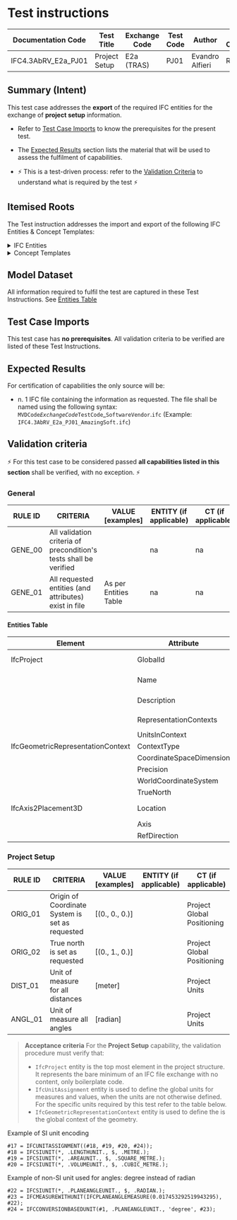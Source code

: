 # Test instructions

| Documentation Code   | Test Title                    | Exchange Code | Test Code | Author          | Data Owner | Version | Date       |
|----------------------|-------------------------------|---------------|-----------| ----------------|------------|---------|------------|
| IFC4.3AbRV_E2a_PJ01  | Project Setup                 | E2a (TRAS)    | PJ01      | Evandro Alfieri | RFI        | 1.0     | DD.MM.YYYY |



## Summary (Intent)

This test case addresses the **export** of the required IFC entities for the exchange of **project setup** information.

- Refer to [Test Case Imports](#Test-Case-Imports) to know the prerequisites for the present test.

- The [Expected Results](#Expected-Results) section lists the material that will be used to assess the fulfilment of capabilities.

- :zap: This is a test-driven process: refer to the [Validation Criteria](#Validation-Criteria) to understand what is required by the test :zap:




## Itemised Roots

The Test instruction addresses the import and export of the following IFC Entities & Concept Templates:

<details><summary>IFC Entities</summary>

These entities represent a test-specific subset of the wider AbRV_E2a exchange and the overall AbRV MVD. **The scope of the test shall not be used as a definitive scope of the exchange, or of the MVD**

- Model setup:
   1. IfcProject
   1. IfcSIUnit
   1. IfcGeometricRepresentationContext
   1. IfcUnitAssignment
</details>

<details><summary>Concept Templates</summary> 

These concept templates represent a test-specific subset of the wider AbRV_Ex exchange and the overall AbRV MVD, that must be correctly exported to meet the validation criteria. **The scope of the test shall not be used as a definitive scope of the exchange, or of the MVD**

- Project Context
   - Project Representation Context
   - Project Units
</details>




## Model Dataset

All information required to fulfil the test are captured in these Test Instructions. See [Entities Table](#Entities-Table)




## Test Case Imports

This test case has **no prerequisites**. All validation criteria to be verified are listed of these Test Instructions.




## Expected Results

For certification of capabilities the only source will be:

- n. 1 IFC file containing the information as requested. The file shall be named using the following syntax: `MVDCode`_`ExchangeCode`_`TestCode`_`SoftwareVendor`.`ifc` (Example: `IFC4.3AbRV_E2a_PJ01_AmazingSoft.ifc`)




## Validation criteria
:zap: For this test case to be considered passed **all capabilities listed in this section** shall be verified, with no exception. :zap:

### General

| **RULE ID** | **CRITERIA**                                                      | **VALUE [examples]**  | **ENTITY (if applicable)** | **CT (if applicable)**     |
|-------------|-------------------------------------------------------------------|-----------------------|----------------------------|----------------------------|
| GENE_00     | All validation criteria of precondition's tests shall be verified |                       | na                         | na                         |
| GENE_01     | All requested entities (and attributes) exist in file             | As per Entities Table | na                         | na                         |

#### Entities Table

| **Element**                       | **Attribute**            | **Value**            | **Notes**                                                                                                                               |
|-----------------------------------|--------------------------|----------------------|-----------------------------------------------------------------------------------------------------------------------------------------|
| IfcProject                        | GlobalId                 |                      | Machine-generated, according to [this specification](https://technical.buildingsmart.org/resources/ifcimplementationguidance/ifc-guid/) |
|                                   | Name                     | 'IFC4.3AbRV Project' |                                                                                                                                         |
|                                   | Description              | 'Project setup'      |                                                                                                                                         |
|                                   | RepresentationContexts   |                      | Points to `IfcGeometricRepresentationContext`                                                                                           |
|                                   | UnitsInContext           |                      | Points to `IfcUnitAssignment`                                                                                                           |
| IfcGeometricRepresentationContext | ContextType              | 'Model'              |                                                                                                                                         |
|                                   | CoordinateSpaceDimension | 3                    |                                                                                                                                         |
|                                   | Precision                | 1.00E-06             |                                                                                                                                         |
|                                   | WorldCoordinateSystem    |                      | Points to `IfcAxis2Placement3D`                                                                                                         |
|                                   | TrueNorth                |                      | Points to Y direction (0., 1., 0.)                                                                                                      |
| IfcAxis2Placement3D               | Location                 |                      | Points to `IfcCartesianPoint` (0., 0., 0.)                                                                                              |
|                                   | Axis                     |                      | Points to Z direction (0., 0., 1.)                                                                                                      |
|                                   | RefDirection             |                      | Points to X direction (1., 0., 0.)                                                                                                      |

### Project Setup

| **RULE ID** | **CRITERIA**                                                      | **VALUE [examples]**  | **ENTITY (if applicable)** | **CT (if applicable)**     |
|-------------|-------------------------------------------------------------------|-----------------------|----------------------------|----------------------------|
| ORIG_01     | Origin of Coordinate System is set as requested                   | [(0., 0., 0.)]        |                            | Project Global Positioning |
| ORIG_02     | True north is set as requested                                    | [(0., 1., 0.)]        |                            | Project Global Positioning |
| DIST_01     | Unit of measure for all distances                                 | [meter]               |                            | Project Units              |
| ANGL_01     | Unit of measure all angles                                        | [radian]              |                            | Project Units              |

> **Acceptance criteria**
 For the **Project Setup** capability, the validation procedure must verify that:
> - `IfcProject` entity is the top most element in the project structure. It represents the bare minimum of an IFC file exchange with no content, only boilerplate code.
> - `IfcUnitAssignment` entity is used to define the global units for measures and values, when the units are not otherwise defined. For the specific units required by this test refer to the table below.
> - `IfcGeometricRepresentationContext` entity is used to define the is the global context of the geometry.


Example of SI unit encoding
```
#17 = IFCUNITASSIGNMENT((#18, #19, #20, #24));
#18 = IFCSIUNIT(*, .LENGTHUNIT., $, .METRE.);
#19 = IFCSIUNIT(*, .AREAUNIT., $, .SQUARE_METRE.);
#20 = IFCSIUNIT(*, .VOLUMEUNIT., $, .CUBIC_METRE.);
```

Example of non-SI unit used for angles: degree instead of radian
```
#22 = IFCSIUNIT(*, .PLANEANGLEUNIT., $, .RADIAN.);
#23 = IFCMEASUREWITHUNIT(IFCPLANEANGLEMEASURE(0.017453292519943295), #22);
#24 = IFCCONVERSIONBASEDUNIT(#1, .PLANEANGLEUNIT., 'degree', #23);
```